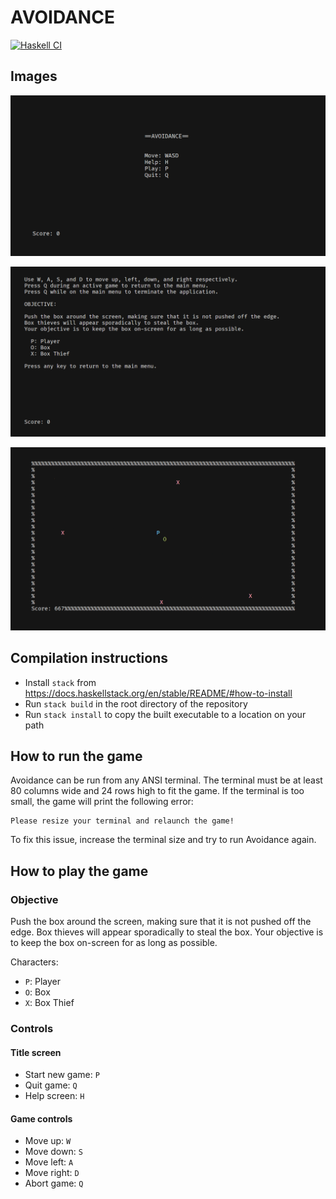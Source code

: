 # AVOIDANCE

[![Haskell CI](https://github.com/SabaSabaXYZ/avoidance/actions/workflows/haskell.yml/badge.svg)](https://github.com/SabaSabaXYZ/avoidance/actions/workflows/haskell.yml)

## Images

![Title](title.png)

![Help](help.png)

![Game](game.png)

## Compilation instructions

* Install `stack` from https://docs.haskellstack.org/en/stable/README/#how-to-install
* Run `stack build` in the root directory of the repository
* Run `stack install` to copy the built executable to a location on your path

## How to run the game

Avoidance can be run from any ANSI terminal.
The terminal must be at least 80 columns wide and 24 rows high to fit the game.
If the terminal is too small, the game will print the following error:

    Please resize your terminal and relaunch the game!

To fix this issue, increase the terminal size and try to run Avoidance again.

## How to play the game

### Objective

Push the box around the screen, making sure that it is not pushed off the edge.
Box thieves will appear sporadically to steal the box.
Your objective is to keep the box on-screen for as long as possible.

Characters:

* `P`: Player
* `O`: Box
* `X`: Box Thief

### Controls

#### Title screen

* Start new game: `P`
* Quit game: `Q`
* Help screen: `H`

#### Game controls

* Move up: `W`
* Move down: `S`
* Move left: `A`
* Move right: `D`
* Abort game: `Q`
